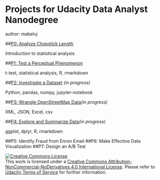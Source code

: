 # Projects for Udacity **Data Analyst Nanodegree**

author: mabelvj

##[P0: Analyze Chopstick Length](https://github.com/mabelvj/data-analyst-nanodegree/tree/master/P0-analyze-chopstick-length)

Introduction to statistical analysis

##[P1: Test a Perceptual Phenomenon](https://github.com/mabelvj/data-analyst-nanodegree/tree/master/P1-test-perceptual-phenomenon)

t-test, statistical analysis, R, rmarkdown

##[P2: Investigate a Dataset](https://github.com/mabelvj/data-analyst-nanodegree/tree/master/P2-investigate-dataset) *(in progress)*

Python, pandas, numpy, jupyter-notebook 

##[P3: Wrangle OpenStreetMap Data](https://github.com/mabelvj/data-analyst-nanodegree/tree/master/P3-wrangle-openstreetmap-data)*(in progress)*

 XML, JSON, Excel, csv

##[P4: Explore and Summarize Data](https://github.com/mabelvj/data-analyst-nanodegree/tree/master/P4-explore-and-summarize-data)*(in progress)*
 
ggplot, dplyr, R, rmarkdown

##P5: Identify Fraud from Enron Email
##P6: Make Effective Data Visualization
##P7: Design an A/B Test


<a rel="license" href="http://creativecommons.org/licenses/by-nc-nd/4.0/"><img alt="Creative Commons License" style="border-width:0" src="https://i.creativecommons.org/l/by-nc-nd/4.0/88x31.png" /></a><br />This work is licensed under a <a rel="license" href="http://creativecommons.org/licenses/by-nc-nd/4.0/">Creative Commons Attribution-NonCommercial-NoDerivatives 4.0 International License</a>. Please refer to [Udacity Terms of Service](https://www.udacity.com/legal) for further information.
